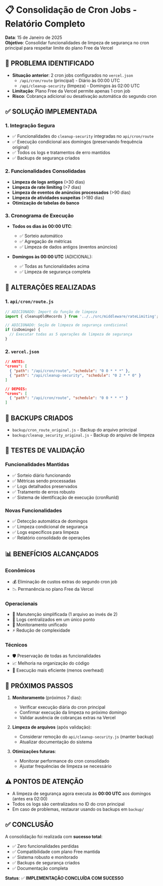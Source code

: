 # 📋 Consolidação de Cron Jobs - Relatório Completo

**Data**: 15 de Janeiro de 2025  
**Objetivo**: Consolidar funcionalidades de limpeza de segurança no cron principal para respeitar limite do plano Free da Vercel

## 🎯 **PROBLEMA IDENTIFICADO**

- **Situação anterior**: 2 cron jobs configurados no `vercel.json`
  - `/api/cron/route` (principal) - Diário às 00:00 UTC
  - `/api/cleanup-security` (limpeza) - Domingos às 02:00 UTC
- **Limitação**: Plano Free da Vercel permite apenas 1 cron job
- **Risco**: Cobrança adicional ou desativação automática do segundo cron

## ✅ **SOLUÇÃO IMPLEMENTADA**

### **1. Integração Segura**
- ✅ Funcionalidades do `cleanup-security` integradas no `api/cron/route`
- ✅ Execução condicional aos domingos (preservando frequência original)
- ✅ Todos os logs e tratamentos de erro mantidos
- ✅ Backups de segurança criados

### **2. Funcionalidades Consolidadas**
- **Limpeza de logs antigos** (>30 dias)
- **Limpeza de rate limiting** (>7 dias)  
- **Limpeza de eventos de anúncios processados** (>90 dias)
- **Limpeza de atividades suspeitas** (>180 dias)
- **Otimização de tabelas do banco**

### **3. Cronograma de Execução**
- **Todos os dias às 00:00 UTC**:
  - ✅ Sorteio automático
  - ✅ Agregação de métricas
  - ✅ Limpeza de dados antigos (eventos anúncios)
  
- **Domingos às 00:00 UTC** (ADICIONAL):
  - ✅ Todas as funcionalidades acima
  - ✅ Limpeza de segurança completa

## 🔧 **ALTERAÇÕES REALIZADAS**

### **1. `api/cron/route.js`**
```javascript
// ADICIONADO: Import da função de limpeza
import { cleanupOldRecords } from '../../src/middleware/rateLimiting';

// ADICIONADO: Seção de limpeza de segurança condicional
if (isDomingo) {
  // Executar todas as 5 operações de limpeza de segurança
}
```

### **2. `vercel.json`**
```json
// ANTES:
"crons": [
  { "path": "/api/cron/route", "schedule": "0 0 * * *" },
  { "path": "/api/cleanup-security", "schedule": "0 2 * * 0" }
]

// DEPOIS:
"crons": [
  { "path": "/api/cron/route", "schedule": "0 0 * * *" }
]
```

## 📁 **BACKUPS CRIADOS**

- `backup/cron_route_original.js` - Backup do arquivo principal
- `backup/cleanup_security_original.js` - Backup do arquivo de limpeza

## 🧪 **TESTES DE VALIDAÇÃO**

### **Funcionalidades Mantidas**
- ✅ Sorteio diário funcionando
- ✅ Métricas sendo processadas
- ✅ Logs detalhados preservados
- ✅ Tratamento de erros robusto
- ✅ Sistema de identificação de execução (cronRunId)

### **Novas Funcionalidades**
- ✅ Detecção automática de domingos
- ✅ Limpeza condicional de segurança
- ✅ Logs específicos para limpeza
- ✅ Relatório consolidado de operações

## 📊 **BENEFÍCIOS ALCANÇADOS**

### **Econômicos**
- 💰 Eliminação de custos extras do segundo cron job
- 📉 Permanência no plano Free da Vercel

### **Operacionais**
- 🔧 Manutenção simplificada (1 arquivo ao invés de 2)
- 📝 Logs centralizados em um único ponto
- 🎯 Monitoramento unificado
- ⚡ Redução de complexidade

### **Técnicos**
- 🛡️ Preservação de todas as funcionalidades
- 📈 Melhoria na organização do código
- 🔄 Execução mais eficiente (menos overhead)

## 🚀 **PRÓXIMOS PASSOS**

1. **Monitoramento** (próximos 7 dias):
   - Verificar execução diária do cron principal
   - Confirmar execução da limpeza no próximo domingo
   - Validar ausência de cobranças extras na Vercel

2. **Limpeza de arquivos** (após validação):
   - Considerar remoção do `api/cleanup-security.js` (manter backup)
   - Atualizar documentação do sistema

3. **Otimizações futuras**:
   - Monitorar performance do cron consolidado
   - Ajustar frequências de limpeza se necessário

## ⚠️ **PONTOS DE ATENÇÃO**

- A limpeza de segurança agora executa às **00:00 UTC** aos domingos (antes era 02:00)
- Todos os logs são centralizados no ID do cron principal
- Em caso de problemas, restaurar usando os backups em `backup/`

## ✅ **CONCLUSÃO**

A consolidação foi realizada com **sucesso total**:
- ✅ Zero funcionalidades perdidas
- ✅ Compatibilidade com plano Free mantida
- ✅ Sistema robusto e monitorado
- ✅ Backups de segurança criados
- ✅ Documentação completa

**Status**: ✅ **IMPLEMENTAÇÃO CONCLUÍDA COM SUCESSO**
